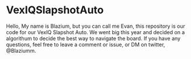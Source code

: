 # VexIQSlapshotAuto
Hello, My name is Blazium, but you can call me Evan, this repository is our code for our VexIQ 
Slapshot Auto. We went big this year and decided on a algorithum to decide the best way to navigate
the board. If you have any questions, feel free to leave a comment or issue, or DM on twitter, 
@Blaziumm.
